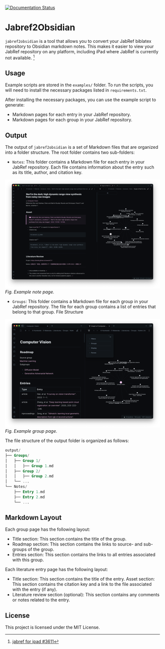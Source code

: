 [![Documentation Status](https://readthedocs.org/projects/jabref2obsidian/badge/?version=latest)](https://jabref2obsidian.readthedocs.io/en/latest/?badge=latest)

# Jabref2Obsidian

`jabref2obsidian` is a tool that allows you to convert your JabRef biblatex repository to Obsidian markdown notes. This makes it easier to view your JabRef repository on any platform, including iPad where JabRef is currently not available. [^1]

[^1]: [jabref for ipad #3611](https://github.com/JabRef/jabref/issues/3611)

## Usage

Example scripts are stored in the `examples/` folder. To run the scripts, you will need to install the necessary packages listed in `requirements.txt`.

After installing the necessary packages, you can use the example script to generate:

- Markdown pages for each entry in your JabRef repository.
- Markdown pages for each group in your JabRef repository.

## Output

The output of `jabref2obsidian` is a set of Markdown files that are organized into a folder structure. The root folder contains two sub-folders:

- `Notes`: This folder contains a Markdown file for each entry in your JabRef repository. Each file contains information about the entry such as its title, author, and citation key.

![note page](https://github.com/TOB-KNPOB/Jabref2Obsidian/blob/main/docs/source/figures/note_page.png)
_Fig. Example note page._

- `Groups`: This folder contains a Markdown file for each group in your JabRef repository. The file for each group contains a list of entries that belong to that group.
File Structure

![group page](https://github.com/TOB-KNPOB/Jabref2Obsidian/blob/main/docs/source/figures/group_page.png)
_Fig. Example group page._

The file structure of the output folder is organized as follows:

```sql
output/
├── Groups/
│   ├── Group 1/
│   │   ├── Group 1.md
│   ├── Group 2/
│   │   ├── Group 2.md
│   └── ...
└── Notes/
    ├── Entry 1.md
    ├── Entry 2.md
    └── ...
```

## Markdown Layout

Each group page has the following layout:

- Title section: This section contains the title of the group.
- Roadmap section: This section contains the links to source- and sub-groups of the group.
- Entries section: This section contains the links to all entries associated with this group.

Each literature entry page has the following layout:

- Title section: This section contains the title of the entry.
Asset section: This section contains the citation key and a link to the file associated with the entry (if any).
- Literature review section (optional): This section contains any comments or notes related to the entry.

## License

This project is licensed under the MIT License.
